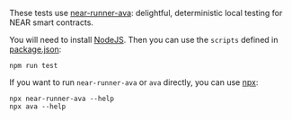 These tests use [near-runner-ava](https://github.com/near/runner-js/tree/main/packages/ava): delightful, deterministic local testing for NEAR smart contracts.

You will need to install [NodeJS](https://nodejs.dev/). Then you can use the `scripts` defined in [package.json](./package.json):

    npm run test

If you want to run `near-runner-ava` or `ava` directly, you can use [npx](https://nodejs.dev/learn/the-npx-nodejs-package-runner):

    npx near-runner-ava --help
    npx ava --help
